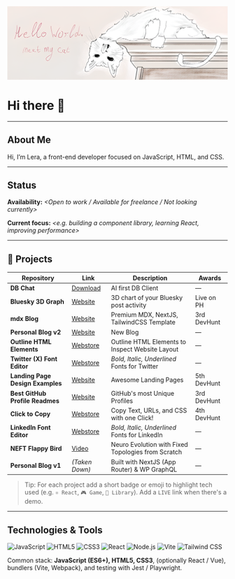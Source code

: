 ![Hero Image](https://github.com/lima4ka/art/blob/main/artcot.png?raw=true)
# Hi there 👋
---

## About Me

Hi, I’m Lera, a front-end developer focused on JavaScript, HTML, and CSS.

---

## Status

**Availability:** *<Open to work / Available for freelance / Not looking currently>*

**Current focus:** *<e.g. building a component library, learning React, improving performance>*

---

## 🚀 Projects

| Repository | Link | Description | Awards |
|------------|------|-------------|--------|
| **DB Chat** | [Download](https://github.com/your-username/db-chat) | AI first DB Client | — |
| **Bluesky 3D Graph** | [Website](https://your-demo-link.com) | 3D chart of your Bluesky post activity | Live on PH |
| **mdx Blog** | [Website](https://your-demo-link.com) | Premium MDX, NextJS, TailwindCSS Template | 3rd DevHunt |
| **Personal Blog v2** | [Website](https://your-demo-link.com) | New Blog | — |
| **Outline HTML Elements** | [Webstore](https://your-demo-link.com) | Outline HTML Elements to Inspect Website Layout | — |
| **Twitter (X) Font Editor** | [Webstore](https://your-demo-link.com) | *Bold, Italic, Underlined* Fonts for Twitter | — |
| **Landing Page Design Examples** | [Website](https://your-demo-link.com) | Awesome Landing Pages | 5th DevHunt |
| **Best GitHub Profile Readmes** | [Website](https://your-demo-link.com) | GitHub's most Unique Profiles | 3rd DevHunt |
| **Click to Copy** | [Webstore](https://your-demo-link.com) | Copy Text, URLs, and CSS with one Click! | 4th DevHunt |
| **LinkedIn Font Editor** | [Webstore](https://your-demo-link.com) | *Bold, Italic, Underlined* Fonts for LinkedIn | — |
| **NEFT Flappy Bird** | [Video](https://your-demo-link.com) | Neuro Evolution with Fixed Topologies from Scratch | — |
| **Personal Blog v1** | _(Taken Down)_ | Built with NextJS (App Router) & WP GraphQL | — |


> Tip: For each project add a short badge or emoji to highlight tech used (e.g. `⚛️ React`, `🎮 Game`, `🧩 Library`). Add a `LIVE` link when there's a demo.

---

## Technologies & Tools

![JavaScript](https://img.shields.io/badge/JavaScript-ES6-yellow?style=flat-square)
![HTML5](https://img.shields.io/badge/HTML5-HTML5-orange?style=flat-square)
![CSS3](https://img.shields.io/badge/CSS3-CSS3-blue?style=flat-square)
![React](https://img.shields.io/badge/React-React-blue?style=flat-square)
![Node.js](https://img.shields.io/badge/Node.js-Node-green?style=flat-square)
![Vite](https://img.shields.io/badge/Vite-Vite-ff69b4?style=flat-square)
![Tailwind CSS](https://img.shields.io/badge/Tailwind-Tailwind-06b6d4?style=flat-square)

Common stack: **JavaScript (ES6+), HTML5, CSS3**, (optionally React / Vue), bundlers (Vite, Webpack), and testing with Jest / Playwright.

